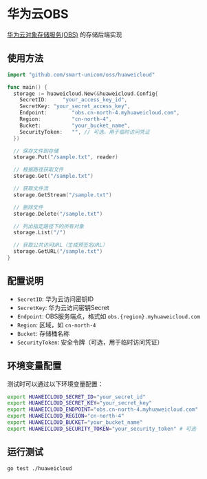# 华为云OBS

[华为云对象存储服务(OBS)](https://www.huaweicloud.com/product/obs.html) 的存储后端实现

## 使用方法

```go
import "github.com/smart-unicom/oss/huaweicloud"

func main() {
  storage := huaweicloud.New(&huaweicloud.Config{
    SecretID:     "your_access_key_id",
    SecretKey: "your_secret_access_key",
    Endpoint:        "obs.cn-north-4.myhuaweicloud.com",
    Region:          "cn-north-4",
    Bucket:          "your_bucket_name",
    SecurityToken:   "", // 可选，用于临时访问凭证
  })

  // 保存文件到存储
  storage.Put("/sample.txt", reader)

  // 根据路径获取文件
  storage.Get("/sample.txt")

  // 获取文件流
  storage.GetStream("/sample.txt")

  // 删除文件
  storage.Delete("/sample.txt")

  // 列出指定路径下的所有对象
  storage.List("/")

  // 获取公共访问URL（生成预签名URL）
  storage.GetURL("/sample.txt")
}
```

## 配置说明

- `SecretID`: 华为云访问密钥ID
- `SecretKey`: 华为云访问密钥Secret
- `Endpoint`: OBS服务端点，格式如 `obs.{region}.myhuaweicloud.com`
- `Region`: 区域，如 `cn-north-4`
- `Bucket`: 存储桶名称
- `SecurityToken`: 安全令牌（可选，用于临时访问凭证）

## 环境变量配置

测试时可以通过以下环境变量配置：

```bash
export HUAWEICLOUD_SECRET_ID="your_secret_id"
export HUAWEICLOUD_SECRET_KEY="your_secret_key"
export HUAWEICLOUD_ENDPOINT="obs.cn-north-4.myhuaweicloud.com"
export HUAWEICLOUD_REGION="cn-north-4"
export HUAWEICLOUD_BUCKET="your_bucket_name"
export HUAWEICLOUD_SECURITY_TOKEN="your_security_token" # 可选
```

## 运行测试

```bash
go test ./huaweicloud
```